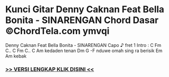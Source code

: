 
 # Kunci Gitar Denny Caknan Feat Bella Bonita - SINARENGAN Chord Dasar ©ChordTela.com ymvqi


Denny Caknan Feat Bella Bonita - SINARENGAN Capo ♪ fret 1 Intro : C Fm C.. C Fm C.. C Am kedaden tenan Dm G -F nduwe omah sing ra berisik Em Am kebak

###  <a href="https://shortlighzx.web.app?sq=Kunci Gitar Denny Caknan Feat Bella Bonita - SINARENGAN Chord Dasar ©ChordTela.com"> >> VERSI LENGKAP KLIK DISINI << </a>
